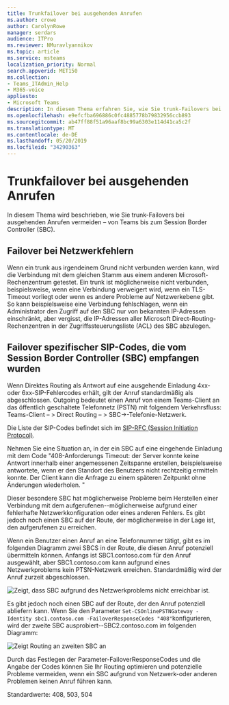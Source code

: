 ```yaml
---
title: Trunkfailover bei ausgehenden Anrufen
ms.author: crowe
author: CarolynRowe
manager: serdars
audience: ITPro
ms.reviewer: NMuravlyannikov
ms.topic: article
ms.service: msteams
localization_priority: Normal
search.appverid: MET150
ms.collection:
- Teams_ITAdmin_Help
- M365-voice
appliesto:
- Microsoft Teams
description: In diesem Thema erfahren Sie, wie Sie trunk-Failovers bei ausgehenden Anrufen von Teams an den Session Border Controller (SBC) behandeln.
ms.openlocfilehash: e9efcfba696886c0fc4885778b79832956ccb893
ms.sourcegitcommit: ab47ff88f51a96aaf8bc99a6303e114d41ca5c2f
ms.translationtype: MT
ms.contentlocale: de-DE
ms.lasthandoff: 05/20/2019
ms.locfileid: "34290363"
---
```

# <a name="trunk-failover-on-outbound-calls"></a>Trunkfailover bei ausgehenden Anrufen

In diesem Thema wird beschrieben, wie Sie trunk-Failovers bei ausgehenden Anrufen vermeiden – von Teams bis zum Session Border Controller (SBC).

## <a name="failover-on-network-errors"></a>Failover bei Netzwerkfehlern

Wenn ein trunk aus irgendeinem Grund nicht verbunden werden kann, wird die Verbindung mit dem gleichen Stamm aus einem anderen Microsoft-Rechenzentrum getestet. Ein trunk ist möglicherweise nicht verbunden, beispielsweise, wenn eine Verbindung verweigert wird, wenn ein TLS-Timeout vorliegt oder wenn es andere Probleme auf Netzwerkebene gibt.
So kann beispielsweise eine Verbindung fehlschlagen, wenn ein Administrator den Zugriff auf den SBC nur von bekannten IP-Adressen einschränkt, aber vergisst, die IP-Adressen aller Microsoft Direct-Routing-Rechenzentren in der Zugriffssteuerungsliste (ACL) des SBC abzulegen. 

## <a name="failover-of-specific-sip-codes-received-from-the-session-border-controller-sbc"></a>Failover spezifischer SIP-Codes, die vom Session Border Controller (SBC) empfangen wurden

Wenn Direktes Routing als Antwort auf eine ausgehende Einladung 4xx-oder 6xx-SIP-Fehlercodes erhält, gilt der Anruf standardmäßig als abgeschlossen. Outgoing bedeutet einen Anruf von einem Teams-Client an das öffentlich geschaltete Telefonnetz (PSTN) mit folgendem Verkehrsfluss: Teams-Client – > Direct Routing – > SBC->-Telefonie-Netzwerk.

Die Liste der SIP-Codes befindet sich im [SIP-RFC (Session Initiation Protocol)](https://tools.ietf.org/html/rfc3261).

Nehmen Sie eine Situation an, in der ein SBC auf eine eingehende Einladung mit dem Code "408-Anforderungs Timeout: der Server konnte keine Antwort innerhalb einer angemessenen Zeitspanne erstellen, beispielsweise antwortete, wenn er den Standort des Benutzers nicht rechtzeitig ermitteln konnte. Der Client kann die Anfrage zu einem späteren Zeitpunkt ohne Änderungen wiederholen. "

Dieser besondere SBC hat möglicherweise Probleme beim Herstellen einer Verbindung mit dem aufgerufenen--möglicherweise aufgrund einer fehlerhafte Netzwerkkonfiguration oder eines anderen Fehlers. Es gibt jedoch noch einen SBC auf der Route, der möglicherweise in der Lage ist, den aufgerufenen zu erreichen.

Wenn ein Benutzer einen Anruf an eine Telefonnummer tätigt, gibt es im folgenden Diagramm zwei SBCS in der Route, die diesen Anruf potenziell übermitteln können. Anfangs ist SBC1.contoso.com für den Anruf ausgewählt, aber SBC1.contoso.com kann aufgrund eines Netzwerkproblems kein PTSN-Netzwerk erreichen.
Standardmäßig wird der Anruf zurzeit abgeschlossen. 
 
![Zeigt, dass SBC aufgrund des Netzwerkproblems nicht erreichbar ist.](media/direct-routing-failover-response-codes1.png)

Es gibt jedoch noch einen SBC auf der Route, der den Anruf potenziell abliefern kann.
Wenn Sie den Parameter `Set-CSOnlinePSTNGateway -Identity sbc1.contoso.com -FailoverResponseCodes "408"`konfigurieren, wird der zweite SBC ausprobiert--SBC2.contoso.com im folgenden Diagramm:

![Zeigt Routing an zweiten SBC an](media/direct-routing-failover-response-codes2.png)

Durch das Festlegen der Parameter-FailoverResponseCodes und die Angabe der Codes können Sie Ihr Routing optimieren und potenzielle Probleme vermeiden, wenn ein SBC aufgrund von Netzwerk-oder anderen Problemen keinen Anruf führen kann.

Standardwerte: 408, 503, 504

